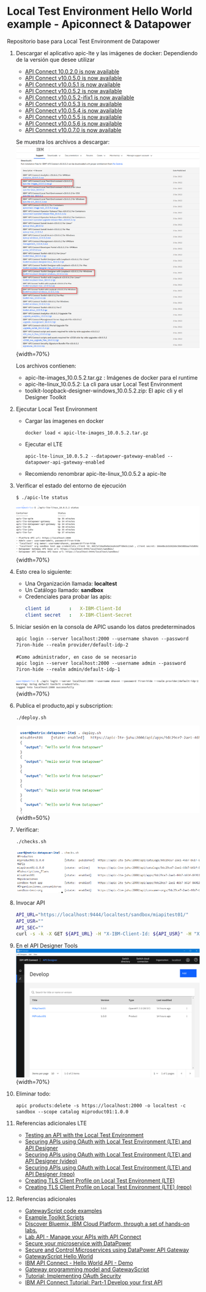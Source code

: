 # Local Test Environment Hello World example - Apiconnect & Datapower
Repositorio base para Local Test Environment de Datapower

1.  Descargar el aplicativo apic-lte y las imágenes de docker:
    Dependiendo de la versión que desee utilizar
    -   [API Connect 10.0.2.0 is now available](https://www.ibm.com/support/pages/node/6427863)
    -   [API Connect v10.0.5.0 is now available](https://www.ibm.com/support/pages/node/6592957)
    -   [API Connect v10.0.5.1 is now available](https://www.ibm.com/support/pages/node/6607906)
    -   [API Connect v10.0.5.2 is now available ](https://www.ibm.com/support/pages/node/6839631)
    -   [API Connect v10.0.5.2-ifix1 is now available](https://www.ibm.com/support/pages/node/6857497)
    -   [API Connect v10.0.5.3 is now available](https://www.ibm.com/support/pages/node/6965806)
    -   [API Connect v10.0.5.4 is now available](https://www.ibm.com/support/pages/node/7011905)
    -   [API Connect v10.0.5.5 is now available](https://www.ibm.com/support/pages/node/7041606)
    -   [API Connect v10.0.5.6 is now available](https://www.ibm.com/support/pages/node/7116117)
    -   [API Connect v10.0.7.0 is now available](https://www.ibm.com/support/pages/node/7031975)
    
    Se muestra los archivos a descargar:
    ![](images/2024-05-02-09-34-27.png){width=70%}

    Los archivos contienen:
    -   apic-lte-images_10.0.5.2.tar.gz : Imágenes de docker para el runtime
    -   apic-lte-linux_10.0.5.2: La cli para usar Local Test Environment
    -   toolkit-loopback-designer-windows_10.0.5.2.zip: El apic cli y el Designer Toolkit

2.  Ejecutar Local Test Environment
    - Cargar las ímagenes en docker
      ```
      docker load < apic-lte-images_10.0.5.2.tar.gz
      ```
    - Ejecutar el LTE
      ```
      apic-lte-linux_10.0.5.2 --datapower-gateway-enabled --datapower-api-gateway-enabled
      ```
    
    * Recomiendo renombrar apic-lte-linux_10.0.5.2 a apic-lte

3.  Verificar el estado del entorno de ejecución
    ```shell
    $ ./apic-lte status
    ```
    ![](images/2024-04-30-17-29-05.png){width=70%}
    
4.  Esto crea lo siguiente:
    - Una Organización llamada: **localtest**
    - Un Catálogo llamado: **sandbox**
    - Credenciales para probar las apis:
      ```yaml
      client id       :   X-IBM-Client-Id
      client secret   :   X-IBM-Client-Secret
      ```

5.  Iniciar sesión en la consola de APIC usando los datos predeterminados
    ```shell
    apic login --server localhost:2000 --username shavon --password 7iron-hide --realm provider/default-idp-2

    #Como administrador, en caso de se necesario
    apic login --server localhost:2000 --username admin --password 7iron-hide --realm admin/default-idp-1
    ```
    ![](images/2024-04-30-17-31-02.png){width=70%}

6.  Publica el producto,api y subscription:
    ```sh
    ./deploy.sh
    ```
    ![](images/2024-05-02-09-58-08.png){width=50%}
7.  Verificar:
    ```sh
    ./checks.sh
    ```
    ![](images/2024-05-02-10-32-48.png)
8. Invocar API
    ```sh
    API_URL="https://localhost:9444/localtest/sandbox/miapitest01/"
    API_USR=""
    API_SEC=""
    curl -s -k -X GET ${API_URL} -H "X-IBM-Client-Id: ${API_USR}" -H "X-IBM-Client-Secret: ${API_SEC}" | jq
    ```
10. En el API Designer Tools
   ![](images/2024-05-02-10-05-33.png){width=70%}
11. Eliminar todo:
    ```
    apic products:delete -s https://localhost:2000 -o localtest -c sandbox --scope catalog miproduct01:1.0.0
    ```
12. Referencias adicionales LTE
    - [Testing an API with the Local Test Environment](https://www.ibm.com/docs/en/api-connect/10.0.5.x_lts?topic=api-testing-local-test-environment)
    - [Securing APIs using OAuth with Local Test Environment (LTE) and API Designer](https://community.ibm.com/community/user/integration/blogs/swetha-sridharan1/2019/09/04/securing-apis-using-oauth-with-local-test-environment-lte-and-api-designer)
    - [Securing APIs using OAuth with Local Test Environment (LTE) and API Designer (video)](https://community.ibm.com/community/user/integration/viewdocument/testing-api-secured-with-oauth-usin?CommunityKey=2106cca0-a9f9-45c6-9b28-01a28f4ce947&tab=librarydocuments)
    - [Securing APIs using OAuth with Local Test Environment (LTE) and API Designer (repo)](https://github.com/Swetha-Sridharan/OAuth)
    - [Creating TLS Client Profile on Local Test Environment (LTE)](https://community.ibm.com/community/user/integration/blogs/swetha-sridharan1/2020/01/29/creating-tls-client-profile-on-local-test-environment-lte)
    - [Creating TLS Client Profile on Local Test Environment (LTE) (repo)](https://github.com/Swetha-Sridharan/TLS-Client-Profile)
13. Referencias adicionales
    -   [GatewayScript code examples](https://www.ibm.com/docs/en/api-connect/10.0.5.x_lts?topic=gatewayscript-code-examples)
    -   [Example Toolkit Scripts](https://github.com/ibm-apiconnect/example-toolkit-scripts)
    -   [Discover Bluemix, IBM Cloud Platform, through a set of hands-on labs.](https://github.com/ADesprets/bluemix-labs.git)
    -   [Lab API - Manage your APIs with API Connect](https://github.com/ADesprets/bluemix-labs/blob/master/Lab%20API%20-%20Manage%20your%20APIs%20with%20API%20Connect/README-V10.md)
    -   [Secure your microservice with DataPower](https://medium.com/@wintonjkt/secure-your-microservice-with-datapower-e26d6cd8d9bb)
    -   [Secure and Control Microservices using DataPower API Gateway](https://github.com/ozairs/apigateway.git)
    -   [GatewayScript Hello World](https://www.linkedin.com/pulse/gatewayscript-hello-world-jose-ramon-huerga-ayuso)
    -   [IBM API Connect - Hello World API - Demo](https://www.itlec.com/2023/05/ibm-api-connect-hello-world-api-demo.html)
    -   [Gateway programming model and GatewayScript](https://www.ibm.com/docs/en/datapower-gateway/10.5.x?topic=gateway-programming-model-gatewayscript)
    -   [Tutorial: Implementing OAuth Security](https://www.ibm.com/docs/en/api-connect/2018.x?topic=tutorials-tutorial-implementing-oauth-security#tutorial_apionprem_oauth_passgrant__task_make_provider)
    -   [IBM API Connect Tutorial: Part-1 Develop your first API](https://iteritory.com/ibm-api-connect-tutorial-part-1-develop-your-first-api/)
